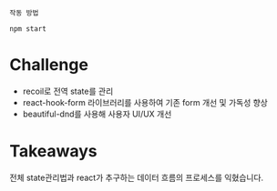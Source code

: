 `작동 방법`
```
npm start
```
# Challenge

- recoil로 전역 state를 관리
- react-hook-form 라이브러리를 사용하여 기존 form 개선 및 가독성 향상
- beautiful-dnd를 사용해 사용자 UI/UX 개선

# Takeaways
  
전체 state관리법과 react가 추구하는 데이터 흐름의 프로세스를 익혔습니다.
